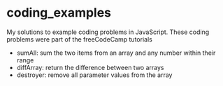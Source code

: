 # coding_examples
My solutions to example coding problems in JavaScript.
These coding problems were part of the freeCodeCamp tutorials

* sumAll: sum the two items from an array and any number within their range
* diffArray: return the difference between two arrays
* destroyer: remove all parameter values from the array
